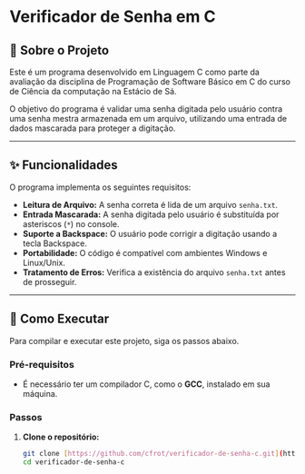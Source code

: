 # Verificador de Senha em C

## 📖 Sobre o Projeto

Este é um programa desenvolvido em Linguagem C como parte da avaliação da disciplina de Programação de Software Básico em C do curso de Ciência da computação na Estácio de Sá.

O objetivo do programa é validar uma senha digitada pelo usuário contra uma senha mestra armazenada em um arquivo, utilizando uma entrada de dados mascarada para proteger a digitação.

---

## ✨ Funcionalidades

O programa implementa os seguintes requisitos:

- **Leitura de Arquivo:** A senha correta é lida de um arquivo `senha.txt`.
- **Entrada Mascarada:** A senha digitada pelo usuário é substituída por asteriscos (`*`) no console.
- **Suporte a Backspace:** O usuário pode corrigir a digitação usando a tecla Backspace.
- **Portabilidade:** O código é compatível com ambientes Windows e Linux/Unix.
- **Tratamento de Erros:** Verifica a existência do arquivo `senha.txt` antes de prosseguir.

---

## 🚀 Como Executar

Para compilar e executar este projeto, siga os passos abaixo.

### Pré-requisitos

- É necessário ter um compilador C, como o **GCC**, instalado em sua máquina.

### Passos

1. **Clone o repositório:**
   ```bash
   git clone [https://github.com/cfrot/verificador-de-senha-c.git](https://github.com/cfrot/verificador-de-senha-c.git)
   cd verificador-de-senha-c